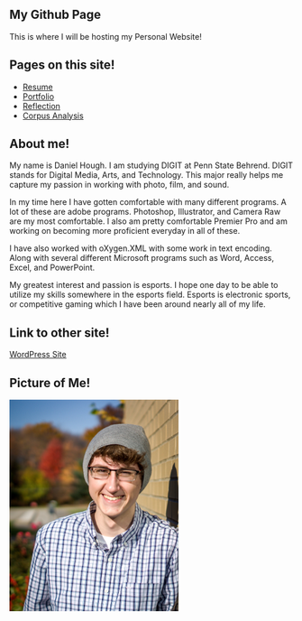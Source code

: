 ## My Github Page

This is where I will be hosting my Personal Website!

## Pages on this site!
* [Resume](resume.md)
* [Portfolio](portfolio.md)
* [Reflection](reflection.md)
* [Corpus Analysis](corpus.md)
## About me!

My name is Daniel Hough. I am studying DIGIT at Penn State Behrend. DIGIT stands for Digital Media, Arts, and Technology. This major really helps me capture my passion in working with photo, film, and sound.

In my time here I have gotten comfortable with many different programs. A lot of these are adobe programs. Photoshop, Illustrator, and Camera Raw  are my most comfortable. I also am pretty comfortable Premier Pro and am working on becoming more proficient everyday in all of these.

I have also worked with oXygen.XML with some work in text encoding. Along with several different Microsoft programs such as Word, Access, Excel, and PowerPoint.

My greatest interest and passion is esports. I hope one day to be able to utilize my skills somewhere in the esports field. Esports is electronic sports, or competitive gaming which I have been around nearly all of my life.

## Link to other site!

[WordPress Site](https://sites.psu.edu/dxh405/)

## Picture of Me!

<img src="Images/GnK-WMxL.jpg" alt="senior picture" width="300"/>
